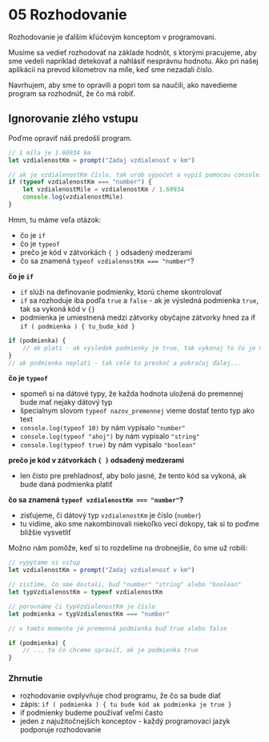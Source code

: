 # 05 Rozhodovanie

Rozhodovanie je ďalším kľúčovým konceptom v programovaní.


Musíme sa vedieť rozhodovať na základe hodnôt, s ktorými pracujeme, aby sme vedeli napríklad detekovať a nahlásiť nesprávnu hodnotu. Ako pri našej aplikácii na prevod kilometrov na míle, keď sme nezadali číslo.


Navrhujem, aby sme to opravili a popri tom sa naučili, ako navedieme program sa rozhodnúť, že čo má robiť.

## Ignorovanie zlého vstupu

Poďme opraviť náš predošlí program.

```js
// 1 míla je 1.60934 km
let vzdialenostKm = prompt("Zadaj vzdialenosť v km")

// ak je vzdialenostKm číslo, tak urob výpočet a vypíš pomocou console.log
if (typeof vzdialenostKm === "number") {
	let vzdialenostMile = vzdialenostKm / 1.60934
	console.log(vzdialenostMile)
}
```

Hmm, tu máme veľa otázok:

- čo je `if`
- čo je `typeof`
- prečo je kód v zátvorkách `{ }` odsadený medzerami
- čo sa znamená `typeof vzdialenostKm === "number"`?


**čo je `if`**

- `if` slúži na definovanie podmienky, ktorú cheme skontrolovať
- `if` sa rozhoduje iba podľa `true` a `false` - ak je výsledná podmienka `true`, tak sa vykoná kód v `{}`
- podmienka je umiestnená medzi zátvorky obyčajne zátvorky hned za if `if ( podmienka ) { tu_bude_kód }`

```js
if (podmienka) {
	// ak platí - ak výsledok podmienky je true, tak vykonaj to čo je medzi týmito zátvorkami {}
}
// ak podmienka neplatí - tak celé to preskoč a pokračuj ďalej...
```

**čo je `typeof`**

- spomeň si na dátové typy, že každa hodnota uložená do premennej bude mať nejaky dátový typ
- špecialnym slovom `typeof nazov_premennej` vieme dostať tento typ ako text
- `console.log(typeof 10)` by nám vypísalo `"number"`
- `console.log(typeof "ahoj")` by nám vypísalo `"string"`
- `console.log(typeof true)` by nám vypísalo `"boolean"`


**prečo je kód v zátvorkách `{ }` odsadený medzerami**

- len čisto pre prehladnosť, aby bolo jasné, že tento kód sa vykoná, ak bude daná podmienka platiť

**čo sa znamená `typeof vzdialenostKm === "number"`?**

- zisťujeme, či dátový typ `vzdialenostKm` je číslo (`number`)
- tu vidíme, ako sme nakombinovali niekoľko vecí dokopy, tak si to poďme bližšie vysvetliť


Možno nám pomôže, keď si to rozdelíme na drobnejšie, čo sme už robili:

```js
// vypýtame si vstup
let vzdialenostKm = prompt("Zadaj vzdialenosť v km")

// zistíme, čo sme dostali, buď "number" "string" alebo "boolean"
let typVzdialenostKm = typeof vzdialenostKm

// porovnáme či typVzdialenostKm je číslo
let podmienka = typVzdialenostKm === "number"

// v tomto momente je premenná podmienka buď true alebo false

if (podmienka) {
	// ... to čo chceme spraviť, ak je podmienka true
}
```


### Zhrnutie

- rozhodovanie ovplyvňuje chod programu, že čo sa bude diať
- zápis: `if ( podmienka ) { tu bude kód ak podmienka je true }`
- if podmienky budeme používať veľmi často
- jeden z najužitočnejších konceptov - každý programovací jazyk podporuje rozhodovanie
